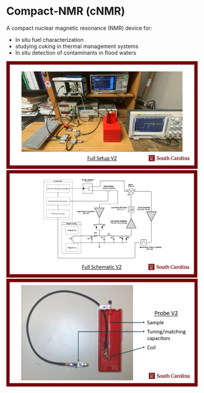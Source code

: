 # Compact-NMR (cNMR)

A compact nuclear magnetic resonance (NMR) device for: 
* In situ fuel characterization 
* studying coking in thermal management systems
* In situ detection of contaminants in flood waters


![Image of NMR](images/NMR_setup_V2.png)
![Image of NMR](images/NMR_schematic_V2.png)
![Image of NMR](images/NMR_Probe_V2.png)




























